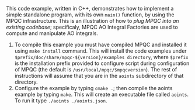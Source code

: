 This code example, written in C++, demonstrates how to implement a simple standalone program, with its own `main()` function, by using the MPQC infrastructure.
This is an illustration of how to *plug MPQC into an existing codebase*;
specificaly, MPQC AO Integral Factories are used to compute and manipulate AO integrals.

1. To compile this example you must have compiled MPQC and installed it using `make install` command. This will install the code examples under `$prefix/doc/share/mpqc-${version}/examples directory`, where `$prefix` is the installation prefix provided to configure script during configuration of MPQC (the default is `/usr/local/mpqc/$mpqcversion`). The rest of instructions will assume that you are in the `aoints` subdirectory of that directory.
2. Configure the example by typing `cmake .`; then compile the aoints example by typing `make`. This will create an executable file called `aoints`. To run it type `./aoints ./aoints.json`.
